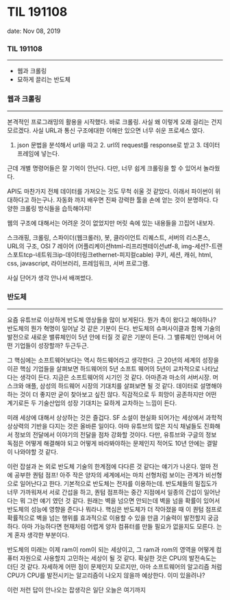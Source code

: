 # TIL 191108

date: Nov 08, 2019

### TIL 191108

---

- 웹과 크롤링
- 묘하게 끌리는 반도체

### 웹과 크롤링

---

본격적인 프로그래밍의 활용을 시작했다. 바로 크롤링. 사실 왜 이렇게 오래 걸리는 건지 모르겠다. 사실 URL과 통신 구조에대한 이해만 있으면 너무 쉬운 프로세스 였다.

1. json 문법을 분석해서 url을 따고 2. url의 request를 response로 받고 3. 데이터 프레임에 넣는다.

근데 개별 명령어들은 잘 기억이 안난다. 다만, 너무 쉽게 크롤링을 할 수 있어서 놀라웠다.

API도 마찬가지 전체 데이터를 가져오는 것도 무척 쉬울 것 같았다. 이래서 파이썬이 위대하다고 하는구나. 자동화 까지 배우면 진짜 강력한 툴을 손에 얻는 것이 분명하다. 다양한 크롤링 방식들을 습득해야지!

웹의 구조에 대해서는 어려운 것이 없었지만 머릿 속에 있는 내용들을 끄집어 내보자.

스크래핑, 크롤링, 스파이더(웹크롤러), 봇, 클라이언트 리퀘스트, 서버의 리스폰스, URL의 구조,  OSI 7 레이어 (어플리케이션html-리프리젠테이션utf-8, img-세션?-트랜스포트tcp-네트워크ip-데이터링크ethernet-피지컬cable) 쿠키, 세션, 캐쉬, html, css, javascript, 라이브러리, 프레임워크, 서버 프로그램.

사실 단어가 생각 안나서 배껴썼다.

### 반도체

---

요즘 유튜브로 이상하게 반도체 영상들을 많이 보게된다. 뭔가 촉이 왔다고 해야하나? 반도체의 뭔가 혁명이 일어날 것 같은 기분이 든다. 반도체의 슈퍼사이클과 함께 기술의 발전으로 새로운 밸류체인이 5년 안에 터질 것 같은 기분이 든다. 그 밸류체인 안에서 어떤 기업들이 성장할까? 두근두근.

그 핵심에는 소프트웨어보다는 역시 하드웨어라고 생각한다. 근 20년의 세계의 성장을 이끈 핵심 기업들을 살펴보면 하드웨어의 5년 소프트 웨어의 5년이 교차적으로 나타났다는 생각이 든다. 지금은 소프트웨어의 시기인 것 같다. 아마존과 마소의 서버시장. 머스크와 애플, 삼성의 하드웨어 시장의 기대치를 살펴보면 될 것 같다. 데이터로 설명해야하는 것이 더 좋지만 굳이 찾아보고 싶진 않다. 직감적으로 두 희망이 공존하지만 어떤 계기로든 두 기술산업의 성장 기대치는 묘하게 교차하는 느낌이 든다. 

미래 세상에 대해서 상상하는 것은 즐겁다. SF 소설이 현실화 되어가는 세상에서 과학적 상상력의 기반을 다지는 것은 올바른 일이다. 아마 유튜브의 많은 지식 채널들도 진화해서 정보의 전달에서 이야기의 전달을 점차 강화할 것이다. 다만, 유튜브와 구글의 정보 독점은 어떻게 해결해야 되고 어떻게 바라봐야하는 문제인지 적어도 10년 안에는 결말이 나와야할 것 같다.

이런 잡설과 논 외로 반도체 기술의 한계점에 다다른 것 같다는 얘기가 나온다. 얼마 전에 공부한 퀀텀 점프! 아주 작은 양자의 세계에서는 마치 선형처럼 보이는 관계가 비선형으로 일어난다고 한다. 기본적으로 반도체는 전자를 이용하는데. 반도체들의 밀집도가 너무 가까워져서 서로 간섭을 하고, 퀀텀 점프하는 중간 지점에서 일종의 간섭이 일어난다는 뭐 그런 얘기 였던 것 같다. 원래는 벽을 넘으면 안되는데 벽을 넘을 확률이 있어서 반도체의 성능에 영향을 준다나 뭐라나. 핵심은 반도체가 더 작아졌을 때 이 퀀텀 점프로 확률적으로 벽을 넘는 행위를 효과적으로 이용할 수 있을 만큼 기술력이 발전할지 궁금하다. 아마 가능하다면 현재처럼 어렵게 양자 컴퓨터를 만들 필요가 없을지도 모른다. 는게 혼자 생각한 부분이다.

반도체의 미래는 이제 ram이 rom이 되는 세상이고, 그 ram과 rom의 영역을 어떻게 컴퓨터 자원으로 사용할지 고민하는 세상이 될 것 같다. 확실한 것은 CPU의 발전속도는 더딘 것 같다. 자세하게 어떤 점이 문제인지 모르지만, 아마 소프트웨어의 알고리즘 처럼 CPU가 CPU를 발전시키는 알고리즘이 나오지 않을까 예상한다. 이미 있을려나?

이런 저런 답이 안나오는 잡생각은 일단 오늘은 여기까지